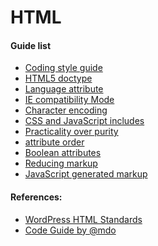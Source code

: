 HTML
===

#### Guide list

 * [Coding style guide](https://github.com/greenoss/Coding-Standards/tree/master/html/coding-style-guide/)
 * [HTML5 doctype](https://github.com/greenoss/Coding-Standards/tree/master/html/html5-doctype/)
 * [Language attribute](https://github.com/greenoss/Coding-Standards/tree/master/html/language-attribute/)
 * [IE compatibility Mode](https://github.com/greenoss/Coding-Standards/tree/master/html/ie-compatibility-mode/)
 * [Character encoding](https://github.com/greenoss/Coding-Standards/tree/master/html/character-encoding/)
 * [CSS and JavaScript includes](https://github.com/greenoss/Coding-Standards/tree/master/html/css-and-javascript-includes/)
 * [Practicality over purity](https://github.com/greenoss/Coding-Standards/tree/master/html/practicality-over-purity/)
 * [attribute order](https://github.com/greenoss/Coding-Standards/tree/master/html/attribute-order/)
 * [Boolean attributes](https://github.com/greenoss/Coding-Standards/tree/master/html/boolean-attributes/)
 * [Reducing markup](https://github.com/greenoss/Coding-Standards/tree/master/html/reducing-markup/)
 * [JavaScript generated markup](https://github.com/greenoss/Coding-Standards/tree/master/html/javaScript-generated-markup/)

#### References:

 * [WordPress HTML Standards](https://make.wordpress.org/core/handbook/best-practices/coding-standards/html/)
 * [Code Guide by @mdo](http://codeguide.co/#html)
